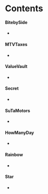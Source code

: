 # **Contents**

#### BitebySide
*
 
#### MTVTaxes
*

#### ValueVault
*

#### Secret
*

#### SuTaMotors
* 

#### HowManyDay
* 

#### Rainbow
* 

#### Star
* 